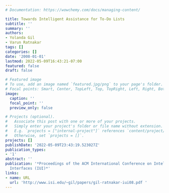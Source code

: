 ```yaml
---
# Documentation: https://wowchemy.com/docs/managing-content/

title: Towards Intelligent Assistance for To-Do Lists
subtitle: ''
summary: ''
authors:
- Yolanda Gil
- Varun Ratnakar
tags: []
categories: []
date: '2008-01-01'
lastmod: 2022-05-09T16:43:21-07:00
featured: false
draft: false

# Featured image
# To use, add an image named `featured.jpg/png` to your page's folder.
# Focal points: Smart, Center, TopLeft, Top, TopRight, Left, Right, BottomLeft, Bottom, BottomRight.
image:
  caption: ''
  focal_point: ''
  preview_only: false

# Projects (optional).
#   Associate this post with one or more of your projects.
#   Simply enter your project's folder or file name without extension.
#   E.g. `projects = ["internal-project"]` references `content/project/deep-learning/index.md`.
#   Otherwise, set `projects = []`.
projects: []
publishDate: '2022-05-09T23:43:19.523027Z'
publication_types:
- '1'
abstract: ''
publication: '*Proceedings of the ACM International Conference on Intelligent User
  Interfaces (IUI)*'
links:
- name: URL
  url: 'http://www.isi.edu/~gil/papers/gil-ratnakar-iui08.pdf '
---
```

